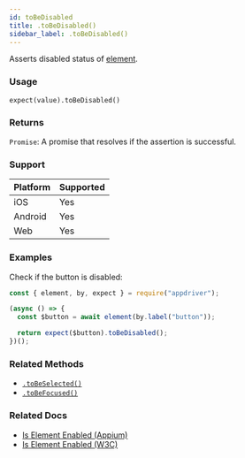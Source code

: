 ```yaml
---
id: toBeDisabled
title: .toBeDisabled()
sidebar_label: .toBeDisabled()
---
```


Asserts disabled status of [element](../element.md).

### Usage

```text
expect(value).toBeDisabled()
```

### Returns

`Promise`: A promise that resolves if the assertion is successful.

### Support

| Platform | Supported |
| -------- | --------- |
| iOS      | Yes       |
| Android  | Yes       |
| Web      | Yes       |

### Examples

Check if the button is disabled:

```javascript
const { element, by, expect } = require("appdriver");

(async () => {
  const $button = await element(by.label("button"));

  return expect($button).toBeDisabled();
})();
```

### Related Methods

- [`.toBeSelected()`](./toBeSelected.md)
- [`.toBeFocused()`](./toBeFocused.md)

### Related Docs

- [Is Element Enabled (Appium)](http://appium.io/docs/en/commands/element/attributes/enabled/)
- [Is Element Enabled (W3C)](https://www.w3.org/TR/webdriver/#dfn-is-element-enabled)
